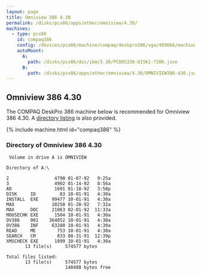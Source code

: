 ```yaml
---
layout: page
title: Omniview 386 4.30
permalink: /disks/pcx86/apps/other/omniview/4.30/
machines:
  - type: pcx86
    id: compaq386
    config: /devices/pcx86/machine/compaq/deskpro386/vga/4096kb/machine.xml
    autoMount:
      A:
        path: /disks/pcx86/dos/ibm/3.30/PCDOS330-DISK1-720K.json
      B:
        path: /disks/pcx86/apps/other/omniview/4.30/OMNIVIEW386-430.json
---
```


Omniview 386 4.30
---

The COMPAQ DeskPro 386 machine below is recommended for Omniview 386 4.30.
A [directory listing](#directory-of-omniview-386-430) is also provided.

{% include machine.html id="compaq386" %}

### Directory of Omniview 386 4.30

	 Volume in drive A is OMNIVIEW   

	Directory of A:\

	2                 4790 01-07-92   9:25a
	3                 4902 01-14-92   8:56a
	AD                1691 01-18-92   3:58p
	DISK     ID         83 10-01-91   4:30a
	INSTALL  EXE     99477 10-01-91   4:30a
	MAX              10250 01-28-92   7:32a
	MAX      DOC     21063 02-01-92  11:33a
	MOUSECHK EXE      1504 10-01-91   4:30a
	OV386    001    364852 10-01-91   4:30a
	OV386    INF     63280 10-01-91   4:30a
	READ     ME        753 10-01-91   4:30a
	SEARCH   CM        833 08-31-91  12:39p
	XMSCHECK EXE      1099 10-01-91   4:30a
	       13 file(s)     574577 bytes

	Total files listed:
	       13 file(s)     574577 bytes
	                      148480 bytes free
